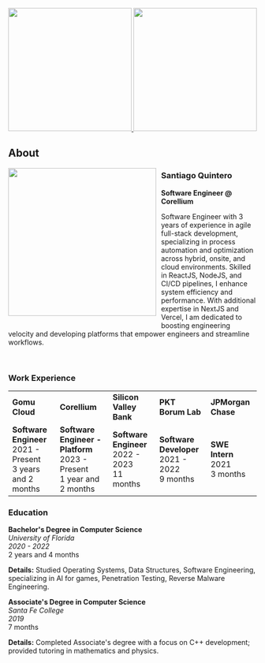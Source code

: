 <p align="center">
    <a href="#">
        <img alt="" height="250" src="https://github-readme-stats.vercel.app/api?username=QuinteroSantiago&theme=vue&show_icons=true&count_private=true">
    </a>
    <a href="#">
        <img alt="" height="250" src="https://github-readme-stats.vercel.app/api/top-langs/?username=QuinteroSantiago&theme=vue&langs_count=8&exclude_repo=usclassifieds,newsfeed&hide=shell,powershell,vim%20script,ruby,kotlin,roff,scss,perl,css,Jupyter%20Notebook&layout=compact">
    </a>
</p>

## About

<img src="https://gifdb.com/images/high/linux-security-threats-pbg4lo5xdtkidmg5.gif" height="300" width="300" align="left" style="margin-right:10px; margin-bottom: 20px;"/>

### Santiago Quintero
**Software Engineer @ Corellium**

Software Engineer with 3 years of experience in agile full-stack development, specializing in process automation and optimization across hybrid, onsite, and cloud environments. Skilled in ReactJS, NodeJS, and CI/CD pipelines, I enhance system efficiency and performance. With additional expertise in NextJS and Vercel, I am dedicated to boosting engineering velocity and developing platforms that empower engineers and streamline workflows.

<br clear="left"/>

### Work Experience

<table>
  <tr>
    <td><b>Gomu Cloud</b></td>
    <td><b>Corellium</b></td>
    <td><b>Silicon Valley Bank</b></td>
    <td><b>PKT Borum Lab</b></td>
    <td><b>JPMorgan Chase</b></td>
  </tr>
  <tr>
    <td><b>Software Engineer</b><br>2021 - Present<br>3 years and 2 months</td>
    <td><b>Software Engineer - Platform</b><br>2023 - Present<br>1 year and 2 months</td>
    <td><b>Software Engineer</b><br>2022 - 2023<br>11 months</td>
    <td><b>Software Developer</b><br>2021 - 2022<br>9 months</td>
    <td><b>SWE Intern</b><br>2021<br>3 months</td>
  </tr>
</table>

### Education

**Bachelor's Degree in Computer Science**  
*University of Florida*  
*2020 - 2022*  
2 years and 4 months

**Details:**
Studied Operating Systems, Data Structures, Software Engineering, specializing in AI for games, Penetration Testing, Reverse Malware Engineering.

**Associate's Degree in Computer Science**  
*Santa Fe College*  
*2019*  
7 months

**Details:**
Completed Associate's degree with a focus on C++ development; provided tutoring in mathematics and physics.

